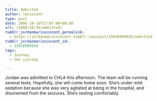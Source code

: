 ```yaml
---
title: Admitted
author: lmvincent
type: post
date: 2006-10-16T17:07:00+00:00
url: /2006/10/16/admitted/
tumblr_jordanmarinvincent_permalink:
  - https://jordanmarinvincent.tumblr.com/post/15658909930/admitted
tumblr_jordanmarinvincent_id:
  - 15658909930
tags:
  - Journey
  - the journey

---
```

Jordan was admitted to CHLA this afternoon. The team will be running several tests. Hopefully, she will come home soon. She&rsquo;s under mild sedation because she was very agitated at being in the hospital, and disoriented from the seizures. She&rsquo;s resting comfortably.

<div class="blogger-post-footer">
  <img loading="lazy" width="1" height="1" src="https://blogger.googleusercontent.com/tracker/9039099668816362935-8396442080536190717?l=jordansjourney2.blogspot.com" alt="" />
</div>